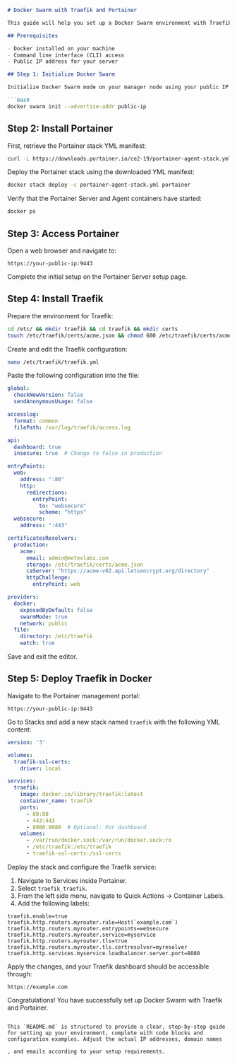 ```markdown
# Docker Swarm with Traefik and Portainer

This guide will help you set up a Docker Swarm environment with Traefik as a reverse proxy and Portainer for easy management of your Docker environment.

## Prerequisites

- Docker installed on your machine
- Command line interface (CLI) access
- Public IP address for your server

## Step 1: Initialize Docker Swarm

Initialize Docker Swarm mode on your manager node using your public IP address:

```bash
docker swarm init --advertise-addr public-ip
```

## Step 2: Install Portainer

First, retrieve the Portainer stack YML manifest:

```bash
curl -L https://downloads.portainer.io/ce2-19/portainer-agent-stack.yml -o portainer-agent-stack.yml
```

Deploy the Portainer stack using the downloaded YML manifest:

```bash
docker stack deploy -c portainer-agent-stack.yml portainer
```

Verify that the Portainer Server and Agent containers have started:

```bash
docker ps
```

## Step 3: Access Portainer

Open a web browser and navigate to:

```
https://your-public-ip:9443
```

Complete the initial setup on the Portainer Server setup page.

## Step 4: Install Traefik

Prepare the environment for Traefik:

```bash
cd /etc/ && mkdir traefik && cd traefik && mkdir certs
touch /etc/traefik/certs/acme.json && chmod 600 /etc/traefik/certs/acme.json
```

Create and edit the Traefik configuration:

```bash
nano /etc/traefik/traefik.yml
```

Paste the following configuration into the file:

```yaml
global:
  checkNewVersion: false
  sendAnonymousUsage: false

accesslog:
  format: common
  filePath: /var/log/traefik/access.log

api:
  dashboard: true
  insecure: true  # Change to false in production

entryPoints:
  web:
    address: ":80"
    http:
      redirections:
        entryPoint:
          to: "websecure"
          scheme: "https"
  websecure:
    address: ":443"

certificatesResolvers:
  production:
    acme:
      email: admin@metexlabz.com
      storage: /etc/traefik/certs/acme.json
      caServer: "https://acme-v02.api.letsencrypt.org/directory"
      httpChallenge:
        entryPoint: web

providers:
  docker:
    exposedByDefault: false
    swarmMode: true
    network: public
  file:
    directory: /etc/traefik
    watch: true
```

Save and exit the editor.

## Step 5: Deploy Traefik in Docker

Navigate to the Portainer management portal:

```
https://your-public-ip:9443
```

Go to Stacks and add a new stack named `traefik` with the following YML content:

```yaml
version: '3'

volumes:
  traefik-ssl-certs:
    driver: local

services:
  traefik:
    image: docker.io/library/traefik:latest
    container_name: traefik
    ports:
      - 80:80
      - 443:443
      - 8080:8080  # Optional: For dashboard
    volumes:
      - /var/run/docker.sock:/var/run/docker.sock:ro
      - /etc/traefik:/etc/traefik
      - traefik-ssl-certs:/ssl-certs
```

Deploy the stack and configure the Traefik service:

1. Navigate to Services inside Portainer.
2. Select `traefik_traefik`.
3. From the left side menu, navigate to Quick Actions -> Container Labels.
4. Add the following labels:

```plaintext
traefik.enable=true
traefik.http.routers.myrouter.rule=Host(`example.com`)
traefik.http.routers.myrouter.entrypoints=websecure
traefik.http.routers.myrouter.service=myservice
traefik.http.routers.myrouter.tls=true
traefik.http.routers.myrouter.tls.certresolver=myresolver
traefik.http.services.myservice.loadbalancer.server.port=8080
```

Apply the changes, and your Traefik dashboard should be accessible through:

```
https://example.com
```

Congratulations! You have successfully set up Docker Swarm with Traefik and Portainer.
```

This `README.md` is structured to provide a clear, step-by-step guide for setting up your environment, complete with code blocks and configuration examples. Adjust the actual IP addresses, domain names

, and emails according to your setup requirements.
